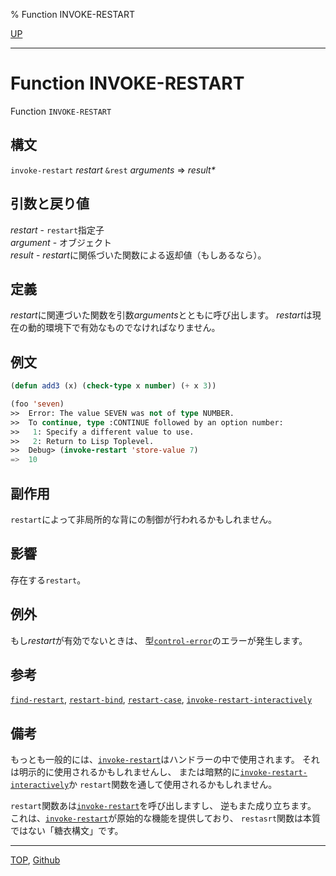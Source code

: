 % Function INVOKE-RESTART

[UP](9.2.html)  

---

# Function **INVOKE-RESTART**


Function `INVOKE-RESTART`


## 構文

`invoke-restart` *restart* `&rest` *arguments* => *result\**


## 引数と戻り値

*restart* - `restart`指定子  
*argument* - オブジェクト  
*result* - *restart*に関係づいた関数による返却値（もしあるなら）。


## 定義

*restart*に関連づいた関数を引数*arguments*とともに呼び出します。
*restart*は現在の動的環境下で有効なものでなければなりません。


## 例文

```lisp
(defun add3 (x) (check-type x number) (+ x 3))

(foo 'seven)
>>  Error: The value SEVEN was not of type NUMBER.
>>  To continue, type :CONTINUE followed by an option number:
>>   1: Specify a different value to use.
>>   2: Return to Lisp Toplevel.
>>  Debug> (invoke-restart 'store-value 7)
=>  10
```


## 副作用

`restart`によって非局所的な背にの制御が行われるかもしれません。


## 影響

存在する`restart`。


## 例外

もし*restart*が有効でないときは、
型[`control-error`](5.3.control-error.html)のエラーが発生します。


## 参考

[`find-restart`](9.2.find-restart.html),
[`restart-bind`](9.2.restart-bind.html),
[`restart-case`](9.2.restart-case.html),
[`invoke-restart-interactively`](9.2.invoke-restart-interactively.html)


## 備考

もっとも一般的には、[`invoke-restart`](9.2.invoke-restart.html)はハンドラーの中で使用されます。
それは明示的に使用されるかもしれませんし、
または暗黙的に[`invoke-restart-interactively`](9.2.invoke-restart-interactively.html)か
`restart`関数を通して使用されるかもしれません。

`restart`関数あは[`invoke-restart`](9.2.invoke-restart.html)を呼び出しますし、
逆もまた成り立ちます。
これは、[`invoke-restart`](9.2.invoke-restart.html)が原始的な機能を提供しており、
`restasrt`関数は本質ではない「糖衣構文」です。


---
[TOP](index.html),  [Github](https://github.com/nptcl/npt-japanese)


